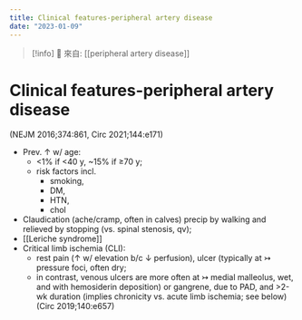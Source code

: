 ```yaml
---
title: Clinical features-peripheral artery disease
date: "2023-01-09"
---
```


> [!info]
> 🌱 來自: [[peripheral artery disease]]

# Clinical features-peripheral artery disease

(NEJM 2016;374:861, Circ 2021;144:e171)

- Prev. ↑ w/ age:
  - <1% if <40 y, ~15% if ≥70 y;
  - risk factors incl.
    - smoking,
    - DM,
    - HTN,
    - chol
- Claudication (ache/cramp, often in calves) precip by walking and relieved by stopping (vs. spinal stenosis, qv); 
- [[Leriche syndrome]] 
- Critical limb ischemia (CLI):
  - rest pain (↑ w/ elevation b/c ↓ perfusion), ulcer (typically at ↣ pressure foci, often dry;
  - in contrast, venous ulcers are more often at ↣ medial malleolus, wet, and with hemosiderin deposition) or gangrene, due to PAD, and >2-wk duration (implies chronicity vs. acute limb ischemia; see below) (Circ 2019;140:e657)
